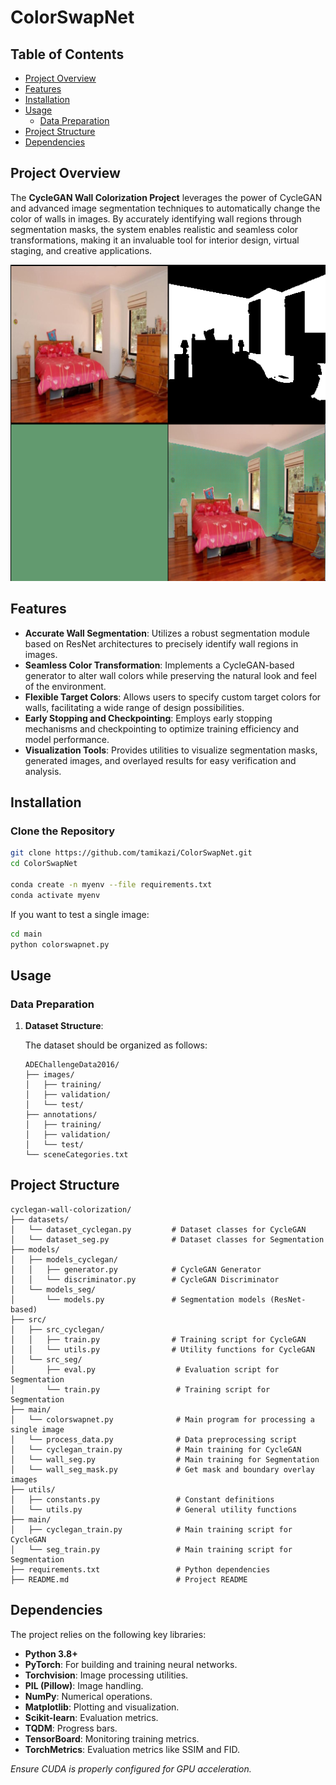 # ColorSwapNet

## Table of Contents

- [Project Overview](#project-overview)
- [Features](#features)
- [Installation](#installation)
- [Usage](#usage)
  - [Data Preparation](#data-preparation)
- [Project Structure](#project-structure)
- [Dependencies](#dependencies)

## Project Overview

The **CycleGAN Wall Colorization Project** leverages the power of CycleGAN and advanced image segmentation techniques to automatically change the color of walls in images. By accurately identifying wall regions through segmentation masks, the system enables realistic and seamless color transformations, making it an invaluable tool for interior design, virtual staging, and creative applications.

![Before and After](https://github.com/tamikazi/ColorSwapNet/blob/main/results/GAN_images/input_epoch_101_batch_200.png)

## Features

- **Accurate Wall Segmentation**: Utilizes a robust segmentation module based on ResNet architectures to precisely identify wall regions in images.
- **Seamless Color Transformation**: Implements a CycleGAN-based generator to alter wall colors while preserving the natural look and feel of the environment.
- **Flexible Target Colors**: Allows users to specify custom target colors for walls, facilitating a wide range of design possibilities.
- **Early Stopping and Checkpointing**: Employs early stopping mechanisms and checkpointing to optimize training efficiency and model performance.
- **Visualization Tools**: Provides utilities to visualize segmentation masks, generated images, and overlayed results for easy verification and analysis.

## Installation

### Clone the Repository

```bash
git clone https://github.com/tamikazi/ColorSwapNet.git
cd ColorSwapNet

conda create -n myenv --file requirements.txt
conda activate myenv
```

If you want to test a single image:

```bash
cd main
python colorswapnet.py
```

## Usage

### Data Preparation

1. **Dataset Structure**:

   The dataset should be organized as follows:

   ```
   ADEChallengeData2016/
   ├── images/
   │   ├── training/
   │   ├── validation/
   │   └── test/
   ├── annotations/
   │   ├── training/
   │   ├── validation/
   │   └── test/
   └── sceneCategories.txt
   ```

## Project Structure

```
cyclegan-wall-colorization/
├── datasets/
│   └── dataset_cyclegan.py         # Dataset classes for CycleGAN
│   └── dataset_seg.py              # Dataset classes for Segmentation
├── models/
│   ├── models_cyclegan/
│   │   ├── generator.py            # CycleGAN Generator
│   │   └── discriminator.py        # CycleGAN Discriminator
│   └── models_seg/
│       └── models.py               # Segmentation models (ResNet-based)
├── src/
│   ├── src_cyclegan/
│   │   ├── train.py                # Training script for CycleGAN
│   │   └── utils.py                # Utility functions for CycleGAN
│   └── src_seg/
│       ├── eval.py                  # Evaluation script for Segmentation
│       └── train.py                 # Training script for Segmentation
├── main/
│   └── colorswapnet.py              # Main program for processing a single image
│   └── process_data.py              # Data preprocessing script
│   └── cyclegan_train.py            # Main training for CycleGAN
│   └── wall_seg.py                  # Main training for Segmentation
│   └── wall_seg_mask.py             # Get mask and boundary overlay images
├── utils/
│   ├── constants.py                 # Constant definitions
│   └── utils.py                     # General utility functions
├── main/
│   ├── cyclegan_train.py            # Main training script for CycleGAN
│   └── seg_train.py                 # Main training script for Segmentation
├── requirements.txt                 # Python dependencies
├── README.md                        # Project README
```

## Dependencies

The project relies on the following key libraries:

- **Python 3.8+**
- **PyTorch**: For building and training neural networks.
- **Torchvision**: Image processing utilities.
- **PIL (Pillow)**: Image handling.
- **NumPy**: Numerical operations.
- **Matplotlib**: Plotting and visualization.
- **Scikit-learn**: Evaluation metrics.
- **TQDM**: Progress bars.
- **TensorBoard**: Monitoring training metrics.
- **TorchMetrics**: Evaluation metrics like SSIM and FID.

*Ensure CUDA is properly configured for GPU acceleration.*